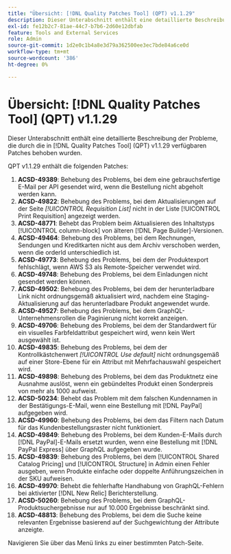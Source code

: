 ```yaml
---
title: "Übersicht: [!DNL Quality Patches Tool] (QPT) v1.1.29"
description: Dieser Unterabschnitt enthält eine detaillierte Beschreibung der Probleme, die durch die in [!DNL Quality Patches Tool]  (QPT) v1.1.29 verfügbaren Patches behoben wurden.
exl-id: fe12b2c7-81ae-44c7-b7b6-2d60e12dbfab
feature: Tools and External Services
role: Admin
source-git-commit: 1d2e0c1b4a8e3d79a362500ee3ec7bde84a6ce0d
workflow-type: tm+mt
source-wordcount: '386'
ht-degree: 0%

---
```


# Übersicht: [!DNL Quality Patches Tool] (QPT) v1.1.29

Dieser Unterabschnitt enthält eine detaillierte Beschreibung der Probleme, die durch die in [!DNL Quality Patches Tool] (QPT) v1.1.29 verfügbaren Patches behoben wurden.

QPT v1.1.29 enthält die folgenden Patches:

1. **ACSD-49389**: Behebung des Problems, bei dem eine gebrauchsfertige E-Mail per API gesendet wird, wenn die Bestellung nicht abgeholt werden kann.
1. **ACSD-49822**: Behebung des Problems, bei dem Aktualisierungen auf der Seite *[!UICONTROL Requisition List]* nicht in der Liste [!UICONTROL Print Requisition] angezeigt werden.
1. **ACSD-48771**: Behebt das Problem beim Aktualisieren des Inhaltstyps [!UICONTROL column-block] von älteren [!DNL Page Builder]-Versionen.
1. **ACSD-49464**: Behebung des Problems, bei dem Rechnungen, Sendungen und Kreditkarten nicht aus dem Archiv verschoben werden, wenn die orderId unterschiedlich ist.
1. **ACSD-49773**: Behebung des Problems, bei dem der Produktexport fehlschlägt, wenn AWS S3 als Remote-Speicher verwendet wird.
1. **ACSD-49748**: Behebung des Problems, bei dem Einladungen nicht gesendet werden können.
1. **ACSD-49502**: Behebung des Problems, bei dem der herunterladbare Link nicht ordnungsgemäß aktualisiert wird, nachdem eine Staging-Aktualisierung auf das herunterladbare Produkt angewendet wurde.
1. **ACSD-49527**: Behebung des Problems, bei dem GraphQL-Unternehmensrollen die Paginierung nicht korrekt anzeigen.
1. **ACSD-49706**: Behebung des Problems, bei dem der Standardwert für ein visuelles Farbfeldattribut gespeichert wird, wenn kein Wert ausgewählt ist.
1. **ACSD-49835**: Behebung des Problems, bei dem der Kontrollkästchenwert *[!UICONTROL Use default]* nicht ordnungsgemäß auf einer Store-Ebene für ein Attribut mit Mehrfachauswahl gespeichert wird.
1. **ACSD-49898**: Behebung des Problems, bei dem das Produktnetz eine Ausnahme auslöst, wenn ein gebündeltes Produkt einen Sonderpreis von mehr als 1000 aufweist.
1. **ACSD-50234**: Behebt das Problem mit dem falschen Kundennamen in der Bestätigungs-E-Mail, wenn eine Bestellung mit [!DNL PayPal] aufgegeben wird.
1. **ACSD-49960**: Behebung des Problems, bei dem das Filtern nach Datum für das Kundenbestellungsraster nicht funktioniert.
1. **ACSD-49849**: Behebung des Problems, bei dem Kunden-E-Mails durch [!DNL PayPal]-E-Mails ersetzt wurden, wenn eine Bestellung mit [!DNL PayPal Express] über GraphQL aufgegeben wurde.
1. **ACSD-49839**: Behebung des Problems, bei dem [!UICONTROL Shared Catalog Pricing] und [!UICONTROL Structure] in Admin einen Fehler ausgeben, wenn Produkte einfache oder doppelte Anführungszeichen in der SKU aufweisen.
1. **ACSD-49970**: Behebt die fehlerhafte Handhabung von GraphQL-Fehlern bei aktivierter [!DNL New Relic] Berichterstellung.
1. **ACSD-50260**: Behebung des Problems, bei dem GraphQL-Produktsuchergebnisse nur auf 10.000 Ergebnisse beschränkt sind.
1. **ACSD-48813**: Behebung des Problems, bei dem die Suche keine relevanten Ergebnisse basierend auf der Suchgewichtung der Attribute anzeigte.

Navigieren Sie über das Menü links zu einer bestimmten Patch-Seite.
